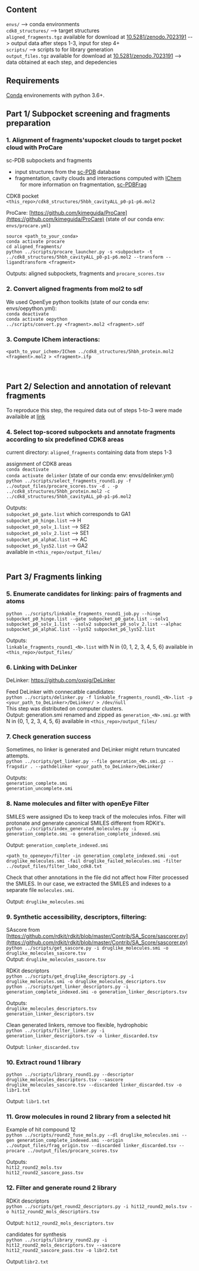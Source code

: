 

## Content

`envs/` --> conda environments <br>
`cdk8_structures/` --> target structures <br>
`aligned_fragments.tgz` available for download at [10.5281/zenodo.7023191](https://zenodo.org/record/7023191) --> output data after steps 1-3, input for step 4+ <br>
`scripts/` --> scripts to for library generation <br>
`output_files.tgz` available for download at [10.5281/zenodo.7023191](https://zenodo.org/record/7023191) --> data obtained at each step, and depedencies <br>


## Requirements
[Conda](https://docs.conda.io/projects/conda/en/latest/user-guide/install/linux.html) environements with python 3.6+.


## Part 1/ Subpocket screening and fragments preparation

### 1. Alignment of fragments'supocket clouds to target pocket cloud with ProCare

sc-PDB subpockets and fragments <br>
* input structures from the [sc-PDB](http://bioinfo-pharma.u-strasbg.fr/scPDB/) database <br>
* fragmentation, cavity clouds and interactions computed with [IChem](http://bioinfo-pharma.u-strasbg.fr/labwebsite/downloads/IChem_v.5.2.9.tgz) <br>
&emsp;for more information on fragmentation, [sc-PDBFrag](http://bioinfo-pharma.u-strasbg.fr/scPDBFrag/) <br>

CDK8 pocket <br>
`<this_repo>/cdk8_structures/5hbh_cavityALL_p0-p1-p6.mol2` <br>

ProCare: [https://github.com/kimeguida/ProCare](https://github.com/kimeguida/ProCare) (state of our conda env: `envs/procare.yml`) <br>

`source <path_to_your_conda>` <br>
`conda activate procare` <br>
`cd aligned_fragments/` <br>
`python ../scripts/procare_launcher.py -s <subpocket> -t ../cdk8_structures/5hbh_cavityALL_p0-p1-p6.mol2 --transform --ligandtransform <fragment>` <br>

Outputs: aligned subpockets, fragments and `procare_scores.tsv`


### 2. Convert aligned fragments from mol2 to sdf
We used OpenEye python toolkits (state of our conda env: envs/oepython.yml): <br>
`conda deactivate` <br>
`conda activate oepython` <br>
`../scripts/convert.py <fragment>.mol2 <fragment>.sdf` <br>


### 3. Compute IChem interactions: 
`<path_to_your_ichem>/IChem ../cdk8_structures/5hbh_protein.mol2 <fragment>.mol2 > <fragment>.ifp`

<br>

## Part 2/ Selection and annotation of relevant fragments
To reproduce this step, the required data out of steps 1-to-3 were made availaible at [link](link)

### 4. Select top-scored subpockets and annotate fragments according to six predefined CDK8 areas
current directory: `aligned_fragments` containing data from steps 1-3 <br>

assignment of CDK8 areas <br>
`conda deactivate` <br>
`conda activate delinker` (state of our conda env: envs/delinker.yml)<br>
`python ../scripts/select_fragments_round1.py -f ../output_files/procare_scores.tsv -d . -p ../cdk8_structures/5hbh_protein.mol2 -c ../cdk8_structures/5hbh_cavityALL_p0-p1-p6.mol2` <br>

Outputs: <br>
`subpocket_p0_gate.list` which corresponds to GA1 <br>
`subpocket_p0_hinge.list` --> H <br>
`subpocket_p0_solv_1.list` --> SE2 <br>
`subpocket_p0_solv_2.list` --> SE1 <br>
`subpocket_p6_alphaC.list` --> AC <br>
`subpocket_p6_lys52.list` --> GA2 <br>
available in `<this_repo>/output_files/` <br>
<br>

## Part 3/ Fragments linking

### 5. Enumerate candidates for linking: pairs of fragments and atoms
`python ../scripts/linkable_fragments_round1_job.py --hinge subpocket_p0_hinge.list --gate subpocket_p0_gate.list --solv1 subpocket_p0_solv_1.list --solv2 subpocket_p0_solv_2.list --alphac subpocket_p6_alphaC.list --lys52 subpocket_p6_lys52.list` <br>

Outputs: <br>
`linkable_fragments_round1_<N>.list` with N in {0, 1, 2, 3, 4, 5, 6} available in `<this_repo>/output_files/` <br>

### 6. Linking with DeLinker
DeLinker: https://github.com/oxpig/DeLinker <br>

Feed DeLinker with connecatble candidates: <br>
`python ../scripts/delinker.py -f linkable_fragments_round1_<N>.list -p <your_path_to_DeLinker>/DeLinker/ > /dev/null` <br>
This step was distributed on computer clusters. <br>
Output: generation.smi renamed and zipped as `generation_<N>.smi.gz` with N in {0, 1, 2, 3, 4, 5, 6} available in `<this_repo>/output_files/`


### 7. Check generation success
Sometimes, no linker is generated and DeLinker might return truncated attempts.<br>
`python ../scripts/get_linker.py --file generation_<N>.smi.gz --fragsdir . --pathdelinker <your_path_to_DeLinker>/DeLinker/` <br>

Outputs: <br>
`generation_complete.smi` <br>
`generation_uncomplete.smi` <br>


### 8. Name molecules and filter with openEye Filter
SMILES were assigned IDs to keep track of the molecules infos. Filter will protonate and generate canonical SMILES different from RDKit's. <br>
`python ../scripts/index_generated_molecules.py -i generation_complete.smi -o generation_complete_indexed.smi` <br>

Output: `generation_complete_indexed.smi` <br>

`<path_to_openeye>/filter -in generation_complete_indexed.smi -out druglike_molecules.smi -fail druglike_failed_molecules.smi -filter ../output_files/filter_labo_cdk8.txt` <br>

Check that other annotations in the file did not affect how Filter processed the SMILES. In our case, we extracted the SMILES and indexes to a separate file `molecules.smi`. <br>

Output: `druglike_molecules.smi` <br>

### 9. Synthetic accessibility, descriptors, filtering:
SAscore from [https://github.com/rdkit/rdkit/blob/master/Contrib/SA_Score/sascorer.py](https://github.com/rdkit/rdkit/blob/master/Contrib/SA_Score/sascorer.py) <br>
`python ../scripts/get_sascore.py -i druglike_molecules.smi -o druglike_molecules_sascore.tsv` <br>
Output: `druglike_molecules_sascore.tsv` <br>

RDKit descriptors <br>
`python ../scripts/get_druglike_descriptors.py -i druglike_molecules.smi -o druglike_molecules_descriptors.tsv` <br>
`python ../scripts/get_linker_descriptors.py -i generation_complete_indexed.smi -o generation_linker_descriptors.tsv` <br>

Outputs: <br>
`druglike_molecules_descriptors.tsv` <br>
`generation_linker_descriptors.tsv` <br>

Clean generated linkers, remove too flexible, hydrophobic <br>
`python ../scripts/filter_linker.py -i generation_linker_descriptors.tsv -o linker_discarded.tsv` <br>

Output: `linker_discarded.tsv` <br>

### 10. Extract round 1 library
`python ../scripts/library_round1.py --descriptor druglike_molecules_descriptors.tsv --sascore druglike_molecules_sascore.tsv --discarded linker_discarded.tsv -o libr1.txt`

Output: `libr1.txt` <br>

### 11. Grow molecules in round 2 library from a selected hit
Example of hit compound 12 <br>
`python ../scripts/round2_fuse_mols.py --dl druglike_molecules.smi --gen generation_complete_indexed.smi --origin ../output_files/frag_origin.tsv --discarded linker_discarded.tsv --procare ../output_files/procare_scores.tsv` <br>

Outputs: <br>
`hit12_round2_mols.tsv` <br>
`hit12_round2_sascore_pass.tsv` <br>


### 12. Filter and generate round 2 library
RDKit descriptors <br>
`python ../scripts/get_round2_descriptors.py -i hit12_round2_mols.tsv -o hit12_round2_mols_descriptors.tsv` <br>

Output: `hit12_round2_mols_descriptors.tsv` <br>

candidates for synthesis  <br>
`python ../scripts/library_round2.py -i hit12_round2_mols_descriptors.tsv --sascore hit12_round2_sascore_pass.tsv -o libr2.txt` <br>

Output:`libr2.txt` <br>